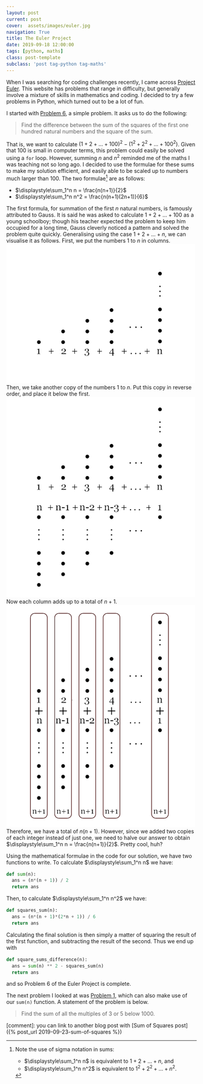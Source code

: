 ```yaml
---
layout: post
current: post
cover:  assets/images/euler.jpg
navigation: True
title: The Euler Project
date: 2019-09-18 12:00:00
tags: [python, maths]
class: post-template
subclass: 'post tag-python tag-maths'
---
```


When I was searching for coding challenges recently, I came across [Project Euler](https://projecteuler.net/). This website has problems that range in difficulty, but generally involve a mixture of skills in mathematics and coding. I decided to try a few problems in Python, which turned out to be a lot of fun.

I started with [Problem 6](https://projecteuler.net/problem=6), a simple problem. It asks us to do the following:

> Find the difference between the sum of the squares of the first one hundred natural numbers and the square of the sum.

That is, we want to calculate $(1+2+...+100)^2-(1^2+2^2+...+100^2)$. Given that 100 is small in computer terms, this problem could easily be solved using a ```for``` loop. However, summing $n$ and $n^2$ reminded me of the maths I was teaching not so long ago. I decided to use the formulae for these sums to make my solution efficient, and easily able to be scaled up to numbers much larger than 100. The two formulae[^1] are as follows:

+ $\displaystyle\sum_1^n n = \frac{n(n+1)}{2}$
+ $\displaystyle\sum_1^n n^2 = \frac{n(n+1)(2n+1)}{6}$

The first formula, for summation of the first $n$ natural numbers, is famously attributed to Gauss. It is said he was asked to calculate $1+2+...+100$ as a young schoolboy; though his teacher expected the problem to keep him occupied for a long time, Gauss cleverly noticed a pattern and solved the problem quite quickly. Generalising using the case $1+2+...+n$, we can visualise it as follows. First, we put the numbers 1 to $n$ in columns.
![Sum of integers 1](assets/images/sum_natural_numbers_1.png)
Then, we take another copy of the numbers 1 to $n$. Put this copy in reverse order, and place it below the first.
![Sum of integers 2](assets/images/sum_natural_numbers_2.png)
Now each column adds up to a total of $n+1$.
![Sum of integers 3](assets/images/sum_natural_numbers_3.png)
Therefore, we have a total of $n(n+1)$. However, since we added two copies of each integer instead of just one, we need to halve our answer to obtain $\displaystyle\sum_1^n n = \frac{n(n+1)}{2}$. Pretty cool, huh?

Using the mathematical formulae in the code for our solution, we have two functions to write. To calculate $\displaystyle\sum_1^n n$ we have:

```python
def sum(n):
  ans = (n*(n + 1)) / 2
  return ans
```

Then, to calculate $\displaystyle\sum_1^n n^2$ we have:

```python
def squares_sum(n):
  ans = (n*(n + 1)*(2*n + 1)) / 6
  return ans
```

Calculating the final solution is then simply a matter of squaring the result of the first function, and subtracting the result of the second. Thus we end up with

```python
def square_sums_difference(n):
  ans = sum(n) ** 2 - squares_sum(n)
  return ans
```

and so Problem 6 of the Euler Project is complete.

The next problem I looked at was [Problem 1](https://projecteuler.net/problem=1), which can also make use of our ```sum(n)``` function. A statement of the problem is below.

> Find the sum of all the multiples of 3 or 5 below 1000.



[comment]: you can link to another blog post with [Sum of Squares post]({% post_url 2019-09-23-sum-of-squares %})


[^1]: Note the use of sigma notation in sums: 
    + $\displaystyle\sum_1^n n$ is equivalent to $1+2+...+n$, and 
    + $\displaystyle\sum_1^n n^2$ is equivalent to $1^2+2^2+...+n^2$.